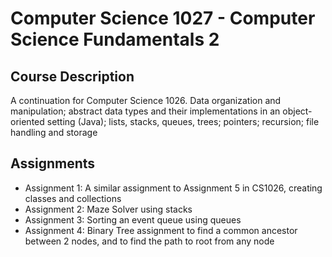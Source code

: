 # Computer Science 1027 - Computer Science Fundamentals 2

## Course Description

A continuation for Computer Science 1026. Data organization and manipulation; abstract data types and their implementations in an object-oriented setting (Java); lists, stacks, queues, trees; pointers; recursion; file handling and storage

## Assignments

- Assignment 1: A similar assignment to Assignment 5 in CS1026, creating classes and collections
- Assignment 2: Maze Solver using stacks
- Assignment 3: Sorting an event queue using queues
- Assignment 4: Binary Tree assignment to find a common ancestor between 2 nodes, and to find the path to root from any node
